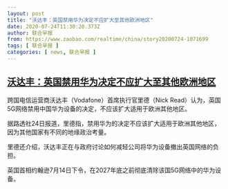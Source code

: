 ```yaml
---
layout: post
title: "沃达丰：英国禁用华为决定不应扩大至其他欧洲地区"
date: 2020-07-24T11:30:20.373Z
author: 联合早报
from: https://www.zaobao.com/realtime/china/story20200724-1071699
tags: [ 联合早报 ]
categories: [ news, 联合早报 ]
---
```

<!--1595615940000-->
[沃达丰：英国禁用华为决定不应扩大至其他欧洲地区](https://www.zaobao.com/realtime/china/story20200724-1071699)
------

<div>
<p>跨国电信运营商沃达丰（Vodafone）首席执行官里德（Nick Read）认为，英国5G网络禁用中国华为设备的决定，不应该扩大适用于欧洲其他地区。</p><p>据路透社24日报道，里德指，禁用华为的决定不应该扩大适用于欧洲其他地区，因为其他国家有不同的地缘政治考量。</p><p>里德还介绍，沃达丰正在与政府讨论如何减轻公司将华为设备撤出英国网络的负担。</p><section id="imu"><div id="dfp-ad-imu1-wrapper" class="dfp-tag-wrapper"><div id="dfp-ad-imu1" class="dfp-tag-wrapper"></div></div></section><p>英国首相约翰逊7月14日下令，在2027年底之前彻底清除该国5G网络中的华为设备。</p><div id="innity-in-post"></div><div id="dfp-ad-midarticlespecial-wrapper" class="dfp-tag-wrapper"><div id="dfp-ad-midarticlespecial" class="dfp-tag-wrapper"></div></div>
</div>
